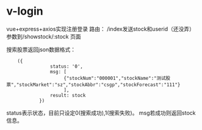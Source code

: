 # v-login
vue+express+axios实现注册登录
路由：
/index发送stock和userid（还没弄）参数到/showstock/:stock 页面

搜索股票返回json数据格式：

        
        ({
                    status: '0',
                    msg: [  
                         {"stockNum":"000001","stockName":"测试股票","stockMarket":"sz","stockAbbr":"csgp","stockForecast":"111"}
                         ],
                    result: stock
                })
status表示状态，目前只设定0(搜索成功),1(搜索失败)。
msg若成功则返回stock信息。
